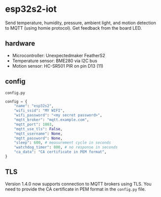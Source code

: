 # esp32s2-iot

Send temperature, humidity, pressure, ambient light, and motion detection to MQTT (using homie protocol).
Get feedback from the board LED.

## hardware

* Microcontroller: Unexpectedmaker FeatherS2
* Temperature sensor: BME280 via I2C bus
* Motion sensor: HC-SR501 PIR on pin D13 (11)

## config

`config.py`
```python
config = {
    "name": "esp32s2",
    "wifi_ssid": "MY WIFI",
    "wifi_password": "<my secret password>",
    "mqtt_broker": "mqtt.example.com",
    "mqtt_port": 1883,
    "mqtt_use_tls": False,
    "mqtt_username": None,
    "mqtt_password": None,
    "sleep": 600, # measurement cycle in seconds
    "watchdog_timer": 800, # no response in seconds
    "ca_data": "CA certificate in PEM format",
}
```

## TLS

Version 1.4.0 now supports connection to MQTT brokers using TLS.
You need to provide the CA certificate in PEM format in the `config.py` file.
